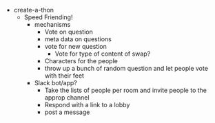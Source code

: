 - create-a-thon
	- Speed Friending!
		- mechanisms
			- Vote on question
			- meta data on questions
			- vote for new question
				- Vote for type of content of swap?
			- Characters for the people
			- throw up a bunch of random question and let people vote with their feet
		- Slack bot/app?
			- Take the lists of people per room and invite people to the approp channel
			- Respond with a link to a lobby
			- post a message